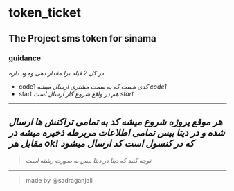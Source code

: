 # token_ticket

## The Project sms token for sinama

### guidance

*در کل 2 فیلد برا مقدار دهی وجود داره*
* code1 *کدی هست که به سمت مشتری ارسال میشه code1*
* start *هم در واقع شروع کار ارسال است start*
---
*هر موقع پروژه شروع میشه کد به تمامی تراکنش ها ارسال شده و در دیتا بیس تمامی اطلاعات مربرطه  ذخیره میشه*
*در مقابل هر ok! که در کنسول است کد ارسال میشود*
---
> *توجه کنید که دیتا در دیتا بیس به صورت رشته است*
---
> made by @sadraganjali
